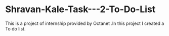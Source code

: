 # Shravan-Kale-Task---2-To-Do-List
This is a project of internship provided by Octanet .In this project I created a To do list.
